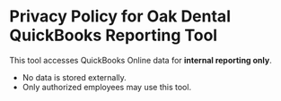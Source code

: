 # Privacy Policy for Oak Dental QuickBooks Reporting Tool  
This tool accesses QuickBooks Online data for **internal reporting only**.  
- No data is stored externally.  
- Only authorized employees may use this tool.
